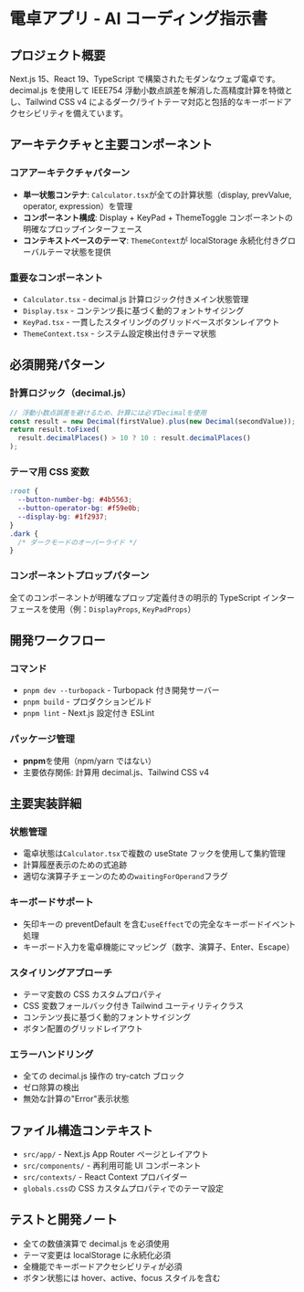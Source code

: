 # 電卓アプリ - AI コーディング指示書

## プロジェクト概要

Next.js 15、React 19、TypeScript で構築されたモダンなウェブ電卓です。decimal.js を使用して IEEE754 浮動小数点誤差を解消した高精度計算を特徴とし、Tailwind CSS v4 によるダーク/ライトテーマ対応と包括的なキーボードアクセシビリティを備えています。

## アーキテクチャと主要コンポーネント

### コアアーキテクチャパターン

- **単一状態コンテナ**: `Calculator.tsx`が全ての計算状態（display, prevValue, operator, expression）を管理
- **コンポーネント構成**: Display + KeyPad + ThemeToggle コンポーネントの明確なプロップインターフェース
- **コンテキストベースのテーマ**: `ThemeContext`が localStorage 永続化付きグローバルテーマ状態を提供

### 重要なコンポーネント

- `Calculator.tsx` - decimal.js 計算ロジック付きメイン状態管理
- `Display.tsx` - コンテンツ長に基づく動的フォントサイジング
- `KeyPad.tsx` - 一貫したスタイリングのグリッドベースボタンレイアウト
- `ThemeContext.tsx` - システム設定検出付きテーマ状態

## 必須開発パターン

### 計算ロジック（decimal.js）

```typescript
// 浮動小数点誤差を避けるため、計算には必ずDecimalを使用
const result = new Decimal(firstValue).plus(new Decimal(secondValue));
return result.toFixed(
  result.decimalPlaces() > 10 ? 10 : result.decimalPlaces()
);
```

### テーマ用 CSS 変数

```css
:root {
  --button-number-bg: #4b5563;
  --button-operator-bg: #f59e0b;
  --display-bg: #1f2937;
}
.dark {
  /* ダークモードのオーバーライド */
}
```

### コンポーネントプロップパターン

全てのコンポーネントが明確なプロップ定義付きの明示的 TypeScript インターフェースを使用（例：`DisplayProps`, `KeyPadProps`）

## 開発ワークフロー

### コマンド

- `pnpm dev --turbopack` - Turbopack 付き開発サーバー
- `pnpm build` - プロダクションビルド
- `pnpm lint` - Next.js 設定付き ESLint

### パッケージ管理

- **pnpm**を使用（npm/yarn ではない）
- 主要依存関係: 計算用 decimal.js、Tailwind CSS v4

## 主要実装詳細

### 状態管理

- 電卓状態は`Calculator.tsx`で複数の useState フックを使用して集約管理
- 計算履歴表示のための式追跡
- 適切な演算子チェーンのための`waitingForOperand`フラグ

### キーボードサポート

- 矢印キーの preventDefault を含む`useEffect`での完全なキーボードイベント処理
- キーボード入力を電卓機能にマッピング（数字、演算子、Enter、Escape）

### スタイリングアプローチ

- テーマ変数の CSS カスタムプロパティ
- CSS 変数フォールバック付き Tailwind ユーティリティクラス
- コンテンツ長に基づく動的フォントサイジング
- ボタン配置のグリッドレイアウト

### エラーハンドリング

- 全ての decimal.js 操作の try-catch ブロック
- ゼロ除算の検出
- 無効な計算の"Error"表示状態

## ファイル構造コンテキスト

- `src/app/` - Next.js App Router ページとレイアウト
- `src/components/` - 再利用可能 UI コンポーネント
- `src/contexts/` - React Context プロバイダー
- `globals.css`の CSS カスタムプロパティでのテーマ設定

## テストと開発ノート

- 全ての数値演算で decimal.js を必須使用
- テーマ変更は localStorage に永続化必須
- 全機能でキーボードアクセシビリティが必須
- ボタン状態には hover、active、focus スタイルを含む

